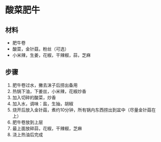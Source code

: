 # 酸菜肥牛

## 材料

- 肥牛卷
- 酸菜，金针菇，粉丝（可选）
- 小米辣，生姜，花椒，干辣椒，蒜，芝麻

## 步骤

1. 肥牛卷过水，撇去沫子后捞出备用
2. 热锅下油，下姜丝，小米辣，花椒炒香
3. 加入切碎的酸菜，炒香
4. 加入水，调味：盐，生抽，胡椒
5. 烧开后放入金针菇，煮约10分钟，所有锅内东西捞出到盆中（尽量金针菇在上）
6. 肥牛卷放到上层
7. 最上面放碎蒜，花椒，干辣椒，芝麻
8. 浇上热油后完成